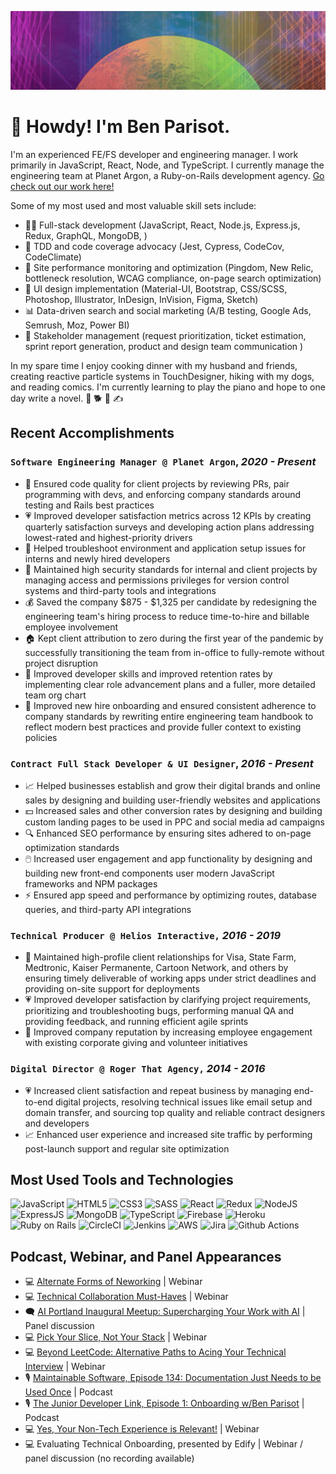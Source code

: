 ![ben parisot header image](imgs/bp-header1.gif)


# :wave: Howdy! I'm Ben Parisot. 

I'm an experienced FE/FS developer and engineering manager. I work primarily in JavaScript, React, Node, and TypeScript. I currently manage the engineering team at Planet Argon, a Ruby-on-Rails development agency. [Go check out our work here!](https://www.planetargon.com/work)

Some of my most used and most valuable skill sets include:
- :technologist: Full-stack development (JavaScript, React, Node.js, Express.js, Redux, GraphQL, MongoDB, )
- :test_tube: TDD and code coverage advocacy (Jest, Cypress, CodeCov, CodeClimate)
- :eyes: Site performance monitoring and optimization (Pingdom, New Relic, bottleneck resolution, WCAG compliance, on-page search optimization)
- :art: UI design implementation (Material-UI, Bootstrap, CSS/SCSS, Photoshop, Illustrator, InDesign, InVision, Figma, Sketch)
- :bar_chart: Data-driven search and social marketing (A/B testing, Google Ads, Semrush, Moz, Power BI)
- :busts_in_silhouette: Stakeholder management (request prioritization, ticket estimation, sprint report generation, product and design team communication )

In my spare time I enjoy cooking dinner with my husband and friends, creating reactive particle systems in TouchDesigner, hiking with my dogs, and reading comics. I'm currently learning to play the piano and hope to one day write a novel. :two_men_holding_hands: :dog2: :musical_keyboard: :writing_hand:

## Recent Accomplishments
### **`Software Engineering Manager @ Planet Argon`**, *2020 - Present*
- :guard: Ensured code quality for client projects by reviewing PRs, pair programming with devs, and enforcing company standards around testing and Rails best practices
- :heartpulse: Improved developer satisfaction metrics across 12 KPIs by creating quarterly satisfaction surveys and developing action plans addressing lowest-rated and highest-priority drivers
- :thinking: Helped troubleshoot environment and application setup issues for interns and newly hired developers
- :closed_lock_with_key: Maintained high security standards for internal and client projects by managing access and permissions privileges for version control systems and third-party tools and integrations
- :moneybag: Saved the company $875 - $1,325 per candidate by redesigning the engineering team's hiring process to reduce time-to-hire and billable employee involvement
- :house: Kept client attribution to zero during the first year of the pandemic by successfully transitioning the team from in-office to fully-remote without project disruption
- :bust_in_silhouette: Improved developer skills and improved retention rates by implementing clear role advancement plans and a fuller, more detailed team org chart
- :blue_book: Improved new hire onboarding and ensured consistent adherence to company standards by rewriting entire engineering team handbook to reflect modern best practices and provide fuller context to existing policies

### **`Contract Full Stack Developer & UI Designer`**, *2016 - Present*
- :chart_with_upwards_trend: Helped businesses establish and grow their digital brands and online sales by designing and building user-friendly websites and applications
- :dollar: Increased sales and other conversion rates by designing and building custom landing pages to be used in PPC and social media ad campaigns 
- :mag: Enhanced SEO performance by ensuring sites adhered to on-page optimization standards
- :computer_mouse: Increased user engagement and app functionality by designing and building new front-end components user modern JavaScript frameworks and NPM packages
- :zap: Ensured app speed and performance by optimizing routes, database queries, and third-party API integrations

### **`Technical Producer @ Helios Interactive,`** *2016 - 2019*
- :bust_in_silhouette: Maintained high-profile client relationships for Visa, State Farm, Medtronic, Kaiser Permanente, Cartoon Network, and others by ensuring timely deliverable of working apps under strict deadlines and providing on-site support for deployments
- :heartpulse: Improved developer satisfaction by clarifying project requirements, prioritizing and troubleshooting bugs, performing manual QA and providing feedback, and running efficient agile sprints
- :hugs: Improved company reputation by increasing employee engagement with existing corporate giving and volunteer initiatives

### **`Digital Director @ Roger That Agency,`** *2014 - 2016*
- :heartpulse: Increased client satisfaction and repeat business by managing end-to-end digital projects, resolving technical issues like email setup and domain transfer, and sourcing top quality and reliable contract designers and developers
- :chart_with_upwards_trend: Enhanced user experience and increased site traffic by performing post-launch support and regular site optimization

## Most Used Tools and Technologies

![JavaScript](https://img.shields.io/badge/JavaScript-323330?style=for-the-badge&logo=javascript&logoColor=F7DF1E)
![HTML5](https://img.shields.io/badge/HTML5-E34F26?style=for-the-badge&logo=html5&logoColor=white)
![CSS3](https://img.shields.io/badge/CSS3-1572B6?style=for-the-badge&logo=css3&logoColor=white)
![SASS](https://img.shields.io/badge/Sass-CC6699?style=for-the-badge&logo=sass&logoColor=white)
![React](https://img.shields.io/badge/React-20232A?style=for-the-badge&logo=react&logoColor=61DAFB)
![Redux](https://img.shields.io/badge/Redux-593D88?style=for-the-badge&logo=redux&logoColor=white)
![NodeJS](https://img.shields.io/badge/Node.js-339933?style=for-the-badge&logo=nodedotjs&logoColor=white)
![ExpressJS](https://img.shields.io/badge/Express.js-000000?style=for-the-badge&logo=express&logoColor=white)
![MongoDB](https://img.shields.io/badge/MongoDB-4EA94B?style=for-the-badge&logo=mongodb&logoColor=white)
![TypeScript](https://img.shields.io/badge/TypeScript-007ACC?style=for-the-badge&logo=typescript&logoColor=white)
![Firebase](https://img.shields.io/badge/firebase-ffca28?style=for-the-badge&logo=firebase&logoColor=black)
![Heroku](https://img.shields.io/badge/Heroku-430098?style=for-the-badge&logo=heroku&logoColor=white)
![Ruby on Rails](https://img.shields.io/badge/Ruby_on_Rails-CC0000?style=for-the-badge&logo=ruby-on-rails&logoColor=white)
![CircleCI](https://img.shields.io/badge/circleci-343434?style=for-the-badge&logo=circleci&l)
![Jenkins](https://img.shields.io/badge/Jenkins-D24939?style=for-the-badge&logo=Jenkins&logoColor=white)
![AWS](https://img.shields.io/badge/Amazon_AWS-FF9900?style=for-the-badge&logo=amazonaws&logoColor=white)
![Jira](https://img.shields.io/badge/Jira-0052CC?style=for-the-badge&logo=Jira&logoColor=white)
![Github Actions](https://img.shields.io/badge/Github%20Actions-282a2e?style=for-the-badge&logo=githubactions&logoColor=367cfe)

## Podcast, Webinar, and Panel Appearances
- 💻 [Alternate Forms of Neworking](https://www.linkedin.com/events/alternativeformsofnetworking-fi7167754719870877696/) | Webinar
- 💻 [Technical Collaboration Must-Haves](https://www.linkedin.com/events/technicalcollaborationmust-have7160163316261130240/) | Webinar
- 🗨️ [AI Portland Inaugural Meetup: Supercharging Your Work with AI](https://www.meetup.com/ai-portland/events/297707853/) | Panel discussion
- 💻 [Pick Your Slice, Not Your Stack](https://www.linkedin.com/events/pickyourslice-notyourstack-howt7153956132154212352/) | Webinar
- 💻 [Beyond LeetCode: Alternative Paths to Acing Your Technical Interview](https://www.linkedin.com/events/beyondleetcode-alternativepaths7145877787420033025/) | Webinar
- 🎙️ [Maintainable Software, Episode 134: Documentation Just Needs to be Used Once](https://maintainable.fm/episodes/ben-parisot-documentation-just-needs-to-be-used-once) | Podcast
- 🎙️ [The Junior Developer Link, Episode 1: Onboarding w/Ben Parisot](https://open.spotify.com/episode/4r0fmC0MwwcRisfxbocDPK?si=rXEWe3SzRpmBt-tx3u0cFA&nd=1) | Podcast
- 💻 [Yes, Your Non-Tech Experience is Relevant!](https://www.linkedin.com/events/6820835647922802688/) | Webinar
- 💻 Evaluating Technical Onboarding, presented by Edify | Webinar / panel discussion (no recording available)
  

